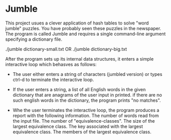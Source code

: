 # Jumble

This project usues a clever application of hash tables to solve "word jumble" puzzles. You have probably seen these puzzles in the newspaper. The program is called Jumble and requires a single command-line argument specifying a dictionary file.

./jumble dictionary-small.txt OR ./jumble dictionary-big.txt

After the program sets up its internal data structures, it enters a simple interactive loop which behasves as follows: 

 - The user either enters a string of characters (jumbled version) or types ctrl-d to terminate the interactive loop.
 
 - If the user enters a string, a list of all English words in the given dictionary that are anagrams of the user input in printed.  if there are no such english words in the dictionary, the program prints "no matches". 
 
 - Whe the user terminates the interactive loop, the program produces a report with the following information.
 The number of words read from the input file. The number of "equivalence-classes". The size of the largest equivalence class. The key associated with the largest equivalence class. The members of the largest equivalence class.
